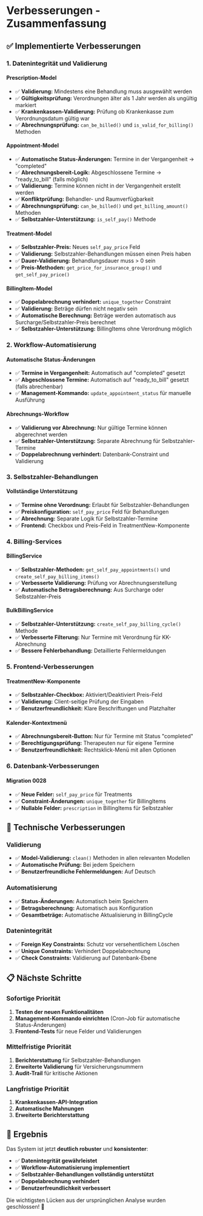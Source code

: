 # Verbesserungen - Zusammenfassung

## ✅ Implementierte Verbesserungen

### 1. Datenintegrität und Validierung

#### **Prescription-Model**
- ✅ **Validierung:** Mindestens eine Behandlung muss ausgewählt werden
- ✅ **Gültigkeitsprüfung:** Verordnungen älter als 1 Jahr werden als ungültig markiert
- ✅ **Krankenkassen-Validierung:** Prüfung ob Krankenkasse zum Verordnungsdatum gültig war
- ✅ **Abrechnungsprüfung:** `can_be_billed()` und `is_valid_for_billing()` Methoden

#### **Appointment-Model**
- ✅ **Automatische Status-Änderungen:** Termine in der Vergangenheit → "completed"
- ✅ **Abrechnungsbereit-Logik:** Abgeschlossene Termine → "ready_to_bill" (falls möglich)
- ✅ **Validierung:** Termine können nicht in der Vergangenheit erstellt werden
- ✅ **Konfliktprüfung:** Behandler- und Raumverfügbarkeit
- ✅ **Abrechnungsprüfung:** `can_be_billed()` und `get_billing_amount()` Methoden
- ✅ **Selbstzahler-Unterstützung:** `is_self_pay()` Methode

#### **Treatment-Model**
- ✅ **Selbstzahler-Preis:** Neues `self_pay_price` Feld
- ✅ **Validierung:** Selbstzahler-Behandlungen müssen einen Preis haben
- ✅ **Dauer-Validierung:** Behandlungsdauer muss > 0 sein
- ✅ **Preis-Methoden:** `get_price_for_insurance_group()` und `get_self_pay_price()`

#### **BillingItem-Model**
- ✅ **Doppelabrechnung verhindert:** `unique_together` Constraint
- ✅ **Validierung:** Beträge dürfen nicht negativ sein
- ✅ **Automatische Berechnung:** Beträge werden automatisch aus Surcharge/Selbstzahler-Preis berechnet
- ✅ **Selbstzahler-Unterstützung:** BillingItems ohne Verordnung möglich

### 2. Workflow-Automatisierung

#### **Automatische Status-Änderungen**
- ✅ **Termine in Vergangenheit:** Automatisch auf "completed" gesetzt
- ✅ **Abgeschlossene Termine:** Automatisch auf "ready_to_bill" gesetzt (falls abrechenbar)
- ✅ **Management-Kommando:** `update_appointment_status` für manuelle Ausführung

#### **Abrechnungs-Workflow**
- ✅ **Validierung vor Abrechnung:** Nur gültige Termine können abgerechnet werden
- ✅ **Selbstzahler-Unterstützung:** Separate Abrechnung für Selbstzahler-Termine
- ✅ **Doppelabrechnung verhindert:** Datenbank-Constraint und Validierung

### 3. Selbstzahler-Behandlungen

#### **Vollständige Unterstützung**
- ✅ **Termine ohne Verordnung:** Erlaubt für Selbstzahler-Behandlungen
- ✅ **Preiskonfiguration:** `self_pay_price` Feld für Behandlungen
- ✅ **Abrechnung:** Separate Logik für Selbstzahler-Termine
- ✅ **Frontend:** Checkbox und Preis-Feld in TreatmentNew-Komponente

### 4. Billing-Services

#### **BillingService**
- ✅ **Selbstzahler-Methoden:** `get_self_pay_appointments()` und `create_self_pay_billing_items()`
- ✅ **Verbesserte Validierung:** Prüfung vor Abrechnungserstellung
- ✅ **Automatische Betragsberechnung:** Aus Surcharge oder Selbstzahler-Preis

#### **BulkBillingService**
- ✅ **Selbstzahler-Unterstützung:** `create_self_pay_billing_cycle()` Methode
- ✅ **Verbesserte Filterung:** Nur Termine mit Verordnung für KK-Abrechnung
- ✅ **Bessere Fehlerbehandlung:** Detaillierte Fehlermeldungen

### 5. Frontend-Verbesserungen

#### **TreatmentNew-Komponente**
- ✅ **Selbstzahler-Checkbox:** Aktiviert/Deaktiviert Preis-Feld
- ✅ **Validierung:** Client-seitige Prüfung der Eingaben
- ✅ **Benutzerfreundlichkeit:** Klare Beschriftungen und Platzhalter

#### **Kalender-Kontextmenü**
- ✅ **Abrechnungsbereit-Button:** Nur für Termine mit Status "completed"
- ✅ **Berechtigungsprüfung:** Therapeuten nur für eigene Termine
- ✅ **Benutzerfreundlichkeit:** Rechtsklick-Menü mit allen Optionen

### 6. Datenbank-Verbesserungen

#### **Migration 0028**
- ✅ **Neue Felder:** `self_pay_price` für Treatments
- ✅ **Constraint-Änderungen:** `unique_together` für BillingItems
- ✅ **Nullable Felder:** `prescription` in BillingItems für Selbstzahler

## 🔧 Technische Verbesserungen

### **Validierung**
- ✅ **Model-Validierung:** `clean()` Methoden in allen relevanten Modellen
- ✅ **Automatische Prüfung:** Bei jedem Speichern
- ✅ **Benutzerfreundliche Fehlermeldungen:** Auf Deutsch

### **Automatisierung**
- ✅ **Status-Änderungen:** Automatisch beim Speichern
- ✅ **Betragsberechnung:** Automatisch aus Konfiguration
- ✅ **Gesamtbeträge:** Automatische Aktualisierung in BillingCycle

### **Datenintegrität**
- ✅ **Foreign Key Constraints:** Schutz vor versehentlichem Löschen
- ✅ **Unique Constraints:** Verhindert Doppelabrechnung
- ✅ **Check Constraints:** Validierung auf Datenbank-Ebene

## 📋 Nächste Schritte

### **Sofortige Priorität**
1. **Testen der neuen Funktionalitäten**
2. **Management-Kommando einrichten** (Cron-Job für automatische Status-Änderungen)
3. **Frontend-Tests** für neue Felder und Validierungen

### **Mittelfristige Priorität**
1. **Berichterstattung** für Selbstzahler-Behandlungen
2. **Erweiterte Validierung** für Versicherungsnummern
3. **Audit-Trail** für kritische Aktionen

### **Langfristige Priorität**
1. **Krankenkassen-API-Integration**
2. **Automatische Mahnungen**
3. **Erweiterte Berichterstattung**

## 🎯 Ergebnis

Das System ist jetzt **deutlich robuster** und **konsistenter**:

- ✅ **Datenintegrität gewährleistet**
- ✅ **Workflow-Automatisierung implementiert**
- ✅ **Selbstzahler-Behandlungen vollständig unterstützt**
- ✅ **Doppelabrechnung verhindert**
- ✅ **Benutzerfreundlichkeit verbessert**

Die wichtigsten Lücken aus der ursprünglichen Analyse wurden geschlossen! 🚀 